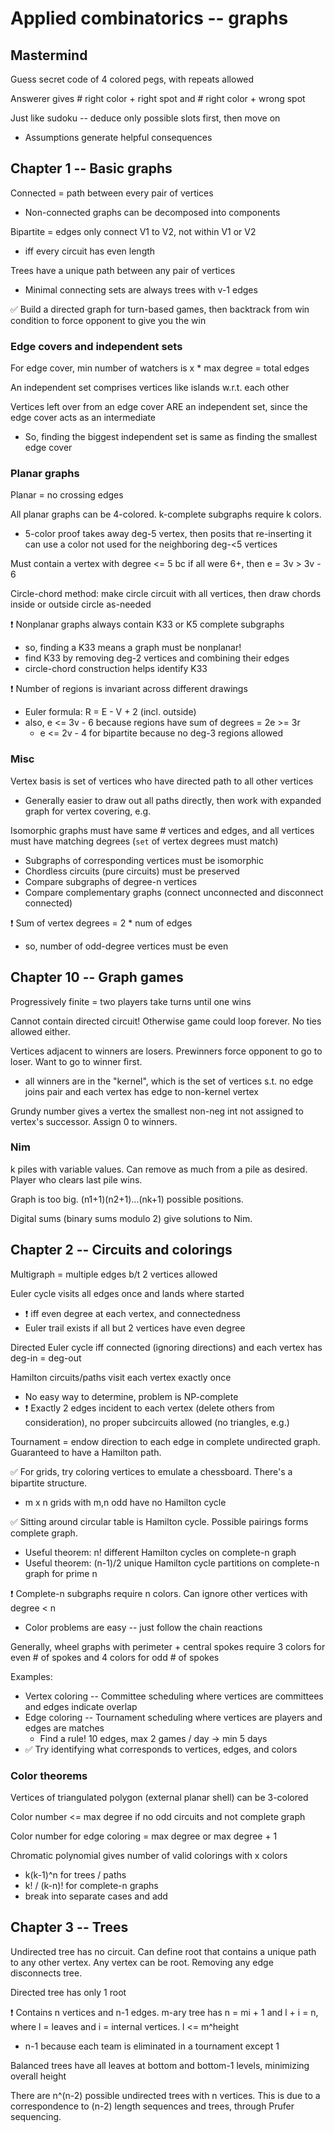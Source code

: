 # Applied combinatorics -- graphs

## Mastermind

Guess secret code of 4 colored pegs, with repeats allowed

Answerer gives # right color + right spot and # right color + wrong spot

Just like sudoku -- deduce only possible slots first, then move on
  * Assumptions generate helpful consequences

## Chapter 1 -- Basic graphs

Connected = path between every pair of vertices
  * Non-connected graphs can be decomposed into components

Bipartite = edges only connect V1 to V2, not within V1 or V2
  * iff every circuit has even length

Trees have a unique path between any pair of vertices
  * Minimal connecting sets are always trees with v-1 edges

✅ Build a directed graph for turn-based games, then backtrack from 
win condition to force opponent to give you the win

### Edge covers and independent sets

For edge cover, min number of watchers is x * max degree = total edges

An independent set comprises vertices like islands w.r.t. each other

Vertices left over from an edge cover ARE an independent set, since the 
edge cover acts as an intermediate
  * So, finding the biggest independent set is same as 
  finding the smallest edge cover

### Planar graphs

Planar = no crossing edges

All planar graphs can be 4-colored. k-complete subgraphs require k colors.
  * 5-color proof takes away deg-5 vertex, then posits that re-inserting 
  it can use a color not used for the neighboring deg-<5 vertices

Must contain a vertex with degree <= 5 bc if all were 6+, then 
e = 3v > 3v - 6

Circle-chord method: make circle circuit with all vertices, then draw 
chords inside or outside circle as-needed

❗️ Nonplanar graphs always contain K33 or K5 complete subgraphs
  * so, finding a K33 means a graph must be nonplanar!
  * find K33 by removing deg-2 vertices and combining their edges
  * circle-chord construction helps identify K33

❗️ Number of regions is invariant across different drawings
  * Euler formula: R = E - V + 2 (incl. outside)
  * also, e <= 3v - 6 because regions have sum of degrees = 2e >= 3r
    * e <= 2v - 4 for bipartite because no deg-3 regions allowed

### Misc

Vertex basis is set of vertices who have directed path to all other 
vertices
  * Generally easier to draw out all paths directly, then work with 
  expanded graph for vertex covering, e.g.

Isomorphic graphs must have same # vertices and edges, and all vertices 
must have matching degrees (`set` of vertex degrees must match)
  * Subgraphs of corresponding vertices must be isomorphic
  * Chordless circuits (pure circuits) must be preserved
  * Compare subgraphs of degree-n vertices
  * Compare complementary graphs (connect unconnected and 
  disconnect connected)

❗️ Sum of vertex degrees = 2 * num of edges
  * so, number of odd-degree vertices must be even

## Chapter 10 -- Graph games

Progressively finite = two players take turns until one wins

Cannot contain directed circuit! Otherwise game could loop forever. 
No ties allowed either.

Vertices adjacent to winners are losers. Prewinners force opponent 
to go to loser. Want to go to winner first.
  * all winners are in the "kernel", which is the set of vertices 
  s.t. no edge joins pair and each vertex has edge to non-kernel vertex

Grundy number gives a vertex the smallest non-neg int not 
assigned to vertex's successor. Assign 0 to winners.

### Nim

k piles with variable values. Can remove as much from a pile as desired. 
Player who clears last pile wins.

Graph is too big. (n1+1)(n2+1)...(nk+1) possible positions.

Digital sums (binary sums modulo 2) give solutions to Nim.

## Chapter 2 -- Circuits and colorings

Multigraph = multiple edges b/t 2 vertices allowed

Euler cycle visits all edges once and lands where started
  * ❗️ iff even degree at each vertex, and connectedness
  * Euler trail exists if all but 2 vertices have even degree

Directed Euler cycle iff connected (ignoring directions) and each 
vertex has deg-in = deg-out

Hamilton circuits/paths visit each vertex exactly once
  * No easy way to determine, problem is NP-complete
  * ❗️ Exactly 2 edges incident to each vertex (delete others from 
  consideration), no proper subcircuits allowed (no triangles, e.g.)

Tournament = endow direction to each edge in complete undirected graph. 
Guaranteed to have a Hamilton path.

✅ For grids, try coloring vertices to emulate a chessboard. There's a 
bipartite structure.
  * m x n grids with m,n odd have no Hamilton cycle

✅ Sitting around circular table is Hamilton cycle. Possible pairings 
forms complete graph.
  * Useful theorem: n! different Hamilton cycles on complete-n graph
  * Useful theorem: (n-1)/2 unique Hamilton cycle partitions on 
  complete-n graph for prime n

❗️ Complete-n subgraphs require n colors. Can ignore other vertices with 
degree < n
  * Color problems are easy -- just follow the chain reactions

Generally, wheel graphs with perimeter + central spokes require 3 colors 
for even # of spokes and 4 colors for odd # of spokes

Examples:
  * Vertex coloring -- Committee scheduling where vertices are committees 
  and edges indicate overlap
 * Edge coloring -- Tournament scheduling where vertices are players 
  and edges are matches
    * Find a rule! 10 edges, max 2 games / day -> min 5 days
  * ✅ Try identifying what corresponds to vertices, edges, and colors 

### Color theorems

Vertices of triangulated polygon (external planar shell) can be 3-colored

Color number <= max degree if no odd circuits and not complete graph

Color number for edge coloring = max degree or max degree + 1

Chromatic polynomial gives number of valid colorings with x colors
  * k(k-1)^n for trees / paths
  * k! / (k-n)! for complete-n graphs
  * break into separate cases and add

## Chapter 3 -- Trees

Undirected tree has no circuit. Can define root that contains 
a unique path to any other vertex. Any vertex can be root. Removing 
any edge disconnects tree.

Directed tree has only 1 root

❗️ Contains n vertices and n-1 edges. m-ary tree has n = mi + 1 and 
l + i = n, where l = leaves and i = internal vertices. l <= m^height
  * n-1 because each team is eliminated in a tournament except 1

Balanced trees have all leaves at bottom and bottom-1 levels, minimizing 
overall height

There are n^(n-2) possible undirected trees with n vertices. This is due 
to a correspondence to (n-2) length sequences and trees, through Prufer 
sequencing.


